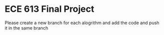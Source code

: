 # ECE 613 Final Project
Please create a new branch for each alogrithm and add the code and push it in the same branch
